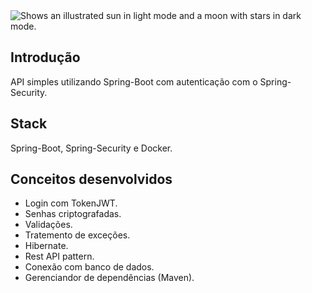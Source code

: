 <picture>
  <source media="(prefers-color-scheme: dark)" srcset="https://github.com/Norrels/CouseAPI_Java/assets/94193637/474dbe6f-596f-41dd-9192-f923f1fed0bf">
  <source media="(prefers-color-scheme: light)" srcset="https://github.com/Norrels/CouseAPI_Java/assets/94193637/ea95ae72-d2c8-4bfd-a95b-bed40729a3f4">
  <img alt="Shows an illustrated sun in light mode and a moon with stars in dark mode." src="https://github.com/Norrels/CouseAPI_Java/assets/94193637/ea95ae72-d2c8-4bfd-a95b-bed40729a3f4">
</picture>

## Introdução
API simples utilizando Spring-Boot com autenticação com o Spring-Security.

## Stack
Spring-Boot, Spring-Security e Docker.

## Conceitos desenvolvidos
- Login com TokenJWT.
- Senhas criptografadas.
- Validações.
- Tratemento de exceções.
- Hibernate.
- Rest API pattern.
- Conexão com banco de dados.
- Gerenciandor de dependências (Maven).
